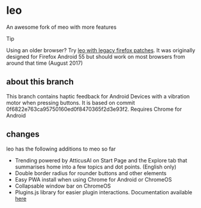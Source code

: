 # leo
An awesome fork of meo with more features

> [!TIP]
> Using an older browser? Try [leo with legacy firefox patches](https://github.com/JoshAtticus/leo/tree/old-firefox-fix). It was originally designed for Firefox Android 55 but should work on most browsers from around that time (August 2017)

## about this branch
This branch contains haptic feedback for Android Devices with a vibration motor when pressing buttons. It is based on commit 0f6822e763ca95750160ed0f8470365f2d3e93f2. Requires Chrome for Android

## changes
leo has the following additions to meo so far

- Trending powered by AtticusAI on Start Page and the Explore tab that summarises home into a few topics and dot points. (English only)
- Double border radius for rounder buttons and other elements
- Easy PWA install when using Chrome for Android or ChromeOS
- Collapsable window bar on ChromeOS
- Plugins.js library for easier plugin interactions. Documentation available [here](https://github.com/JoshAtticus/leo/wiki/Plugins.js-Documentation)
